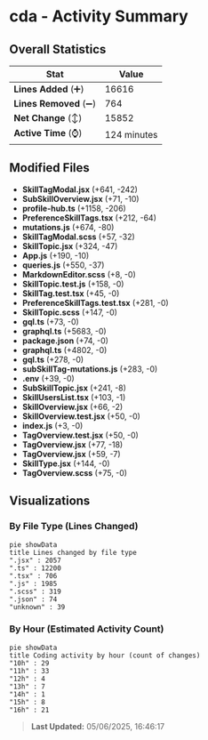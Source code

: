 # cda - Activity Summary 

## Overall Statistics

| Stat                   | Value                                                             |
| ---------------------- | ----------------------------------------------------------------- |
| **Lines Added** (➕)   | 16616                                          |
| **Lines Removed** (➖) | 764                                        |
| **Net Change** (↕)    | 15852                |
| **Active Time** (⌚)   | 124 minutes |


## Modified Files
- **SkillTagModal.jsx** (+641, -242)
- **SubSkillOverview.jsx** (+71, -10)
- **profile-hub.ts** (+1158, -206)
- **PreferenceSkillTags.tsx** (+212, -64)
- **mutations.js** (+674, -80)
- **SkillTagModal.scss** (+57, -32)
- **SkillTopic.jsx** (+324, -47)
- **App.js** (+190, -10)
- **queries.js** (+550, -37)
- **MarkdownEditor.scss** (+8, -0)
- **SkillTopic.test.js** (+158, -0)
- **SkillTag.test.tsx** (+45, -0)
- **PreferenceSkillTags.test.tsx** (+281, -0)
- **SkillTopic.scss** (+147, -0)
- **gql.ts** (+73, -0)
- **graphql.ts** (+5683, -0)
- **package.json** (+74, -0)
- **graphql.ts** (+4802, -0)
- **gql.ts** (+278, -0)
- **subSkillTag-mutations.js** (+283, -0)
- **.env** (+39, -0)
- **SubSkillTopic.jsx** (+241, -8)
- **SkillUsersList.tsx** (+103, -1)
- **SkillOverview.jsx** (+66, -2)
- **SkillOverview.test.jsx** (+50, -0)
- **index.js** (+3, -0)
- **TagOverview.test.jsx** (+50, -0)
- **TagOverview.jsx** (+77, -18)
- **TagOverview.jsx** (+59, -7)
- **SkillType.jsx** (+144, -0)
- **TagOverview.scss** (+75, -0)

## Visualizations

### By File Type (Lines Changed)

```mermaid
pie showData
title Lines changed by file type
".jsx" : 2057
".ts" : 12200
".tsx" : 706
".js" : 1985
".scss" : 319
".json" : 74
"unknown" : 39
```

### By Hour (Estimated Activity Count)

```mermaid
pie showData
title Coding activity by hour (count of changes)
"10h" : 29
"11h" : 33
"12h" : 4
"13h" : 7
"14h" : 1
"15h" : 8
"16h" : 21
```


> **Last Updated:** 05/06/2025, 16:46:17